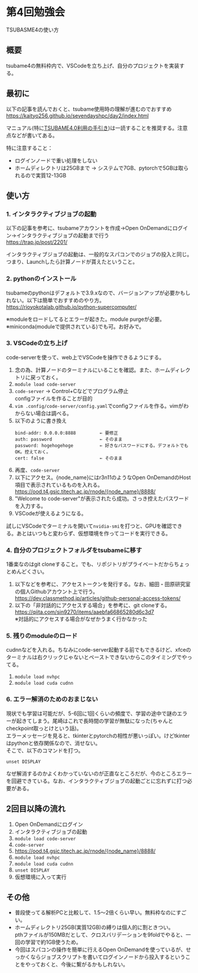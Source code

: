 # 第4回勉強会
TSUBASME4の使い方

## 概要
tsubame4の無料枠内で、VSCodeを立ち上げ、自分のプロジェクトを実装する。  

## 最初に
以下の記事を読んでおくと、tsubame使用時の理解が進むのでおすすめ  
https://kaityo256.github.io/sevendayshpc/day2/index.html

マニュアル(特に[TSUBAME4.0利用の手引き](https://www.t4.gsic.titech.ac.jp/docs/faq.ja/pdf/faq.ja.pdf))は一読することを推奨する。注意点などが書いてある。

特に注意すること：
- ログインノードで重い処理をしない
- ホームディレクトリは25GBまで → システムで7GB、pytorchで5GBは取られるので実質12-13GB

## 使い方
### 1. インタラクティブジョブの起動
以下の記事を参考に、tsubameアカウントを作成→Open OnDemandにログイン→インタラクティブジョブの起動まで行う  
https://trap.jp/post/2201/

インタラクティブジョブの起動は、一般的なスパコンでのジョブの投入と同じ。つまり、Launchしたら計算ノードが貰えたということ。

### 2. pythonのインストール
tsubameのpythonはデフォルトで3.9.xなので、バージョンアップが必要かもしれない。以下は簡単でおすすめのやり方。  
https://rioyokotalab.github.io/python-supercomputer/

※moduleをロードしてるとエラーが起きた。module purgeが必要。  
※miniconda(moduleで提供されている)でも可。お好みで。

### 3. VSCodeの立ち上げ
code-serverを使って、web上でVSCodeを操作できるようにする。
1. 念の為、計算ノードのターミナルにいることを確認。また、ホームディレクトリに戻っておく。
2. `module load code-server`
3. `code-server` → Control+Cなどでプログラム停止  
    configファイルを作ることが目的
4. `vim .config/code-server/config.yaml`でconfigファイルを作る。vimがわからない場合は調べる。
5. 以下のように書き換え
    ```
    bind-addr: 0.0.0.0:8888         ← 要修正
    auth: password                  ← そのまま
    password: hogehogehoge          ← 好きなパスワードにする。デフォルトでもOK。控えておく。
    cert: false                     ← そのまま
    ```
6. 再度、`code-server`  
7. 以下にアクセス。{node_name}にはr3n11のようなOpen OnDemandのHost項目で表示されているものを入れる。  
    https://ood.t4.gsic.titech.ac.jp/rnode/{node_name}/8888/
8. "Welcome to code-server"が表示されたら成功。さっき控えたパスワードを入力する。
9. VSCodeが使えるようになる。

試しにVSCodeでターミナルを開いて`nvidia-smi`を打つと、GPUを確認できる。あとはいつもと変わらず、仮想環境を作ってコードを実行できる。

### 4. 自分のプロジェクトフォルダをtsubameに移す
1番楽なのはgit cloneすること。でも、リポジトリがプライベートだからちょっとめんどくさい。
1. 以下などを参考に、アクセストークンを発行する。なお、細田・田原研究室の個人Githubアカウント上で行う。  
    https://dev.classmethod.jp/articles/github-personal-access-tokens/
2. 以下の「非対話的にアクセスする場合」を参考に、git cloneする。  
    https://qiita.com/sin9270/items/aaebfa66865280d6c3d7  
    ※対話的にアクセスする場合がなぜかうまく行かなかった

### 5. 残りのmoduleのロード
cudnnなどを入れる。ちなみにcode-server起動する前でもできるけど、xfceのターミナルは右クリックじゃないとペーストできないからこのタイミングでやってる。
1. `module load nvhpc`
2. `module load cuda cudnn`

### 6. エラー解消のためのおまじない
現状でも学習は可能だが、5-6回に1回くらいの頻度で、学習の途中で謎のエラーが起きてしまう。尾崎はこれで長時間の学習が無駄になった(ちゃんとcheckpoint取っとけという話)。  
エラーメッセージを見ると、tkinterとpytorchの相性が悪いっぽい。けどtkinterはpythonと依存関係なので、消せない。  
そこで、以下のコマンドを打つ。

`unset DISPLAY`

なぜ解消するのかよくわかっていないのが正直なところだが、今のところエラーを回避できている。なお、インタラクティブジョブの起動ごとに忘れずに打つ必要がある。

## 2回目以降の流れ
1. Open OnDemandにログイン
2. インタラクティブジョブの起動
3. `module load code-server`
4. `code-server`
5. https://ood.t4.gsic.titech.ac.jp/rnode/{node_name}/8888/
6. `module load nvhpc`
7. `module load cuda cudnn`
8. `unset DISPLAY`
9. 仮想環境に入って実行

## その他
- 普段使ってる解析PCと比較して、1.5〜2倍くらい早い。無料枠なのにすごい。
- ホームディレクトリ25GB(実質12GB)の縛りは個人的に割ときつい。  
    pthファイルが150MBだとして、クロスバリデーションを9foldでやると、一回の学習で約1GB使うため。
- 今回はスパコンの操作を簡単に行えるOpen OnDemandを使っているが、せっかくならジョブスクリプトを書いてログインノードから投入するということをやっておくと、今後に繋がるかもしれない。




